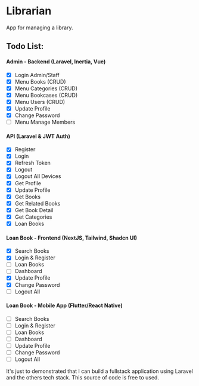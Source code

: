 # Librarian
App for managing a library.

## Todo List:

#### Admin - Backend (Laravel, Inertia, Vue)
- [X] Login Admin/Staff
- [X] Menu Books (CRUD)
- [X] Menu Categories (CRUD)
- [X] Menu Bookcases (CRUD)
- [X] Menu Users (CRUD)
- [X] Update Profile
- [X] Change Password
- [ ] Menu Manage Members

#### API (Laravel & JWT Auth)
- [X] Register
- [X] Login
- [X] Refresh Token
- [X] Logout
- [X] Logout All Devices
- [X] Get Profile
- [X] Update Profile
- [X] Get Books
- [X] Get Related Books
- [X] Get Book Detail
- [X] Get Categories
- [X] Loan Books

#### Loan Book - Frontend (NextJS, Tailwind, Shadcn UI)
- [X] Search Books
- [X] Login & Register
- [ ] Loan Books
- [ ] Dashboard
- [X] Update Profile
- [X] Change Password
- [ ] Logout All

#### Loan Book - Mobile App (Flutter/React Native)
- [ ] Search Books
- [ ] Login & Register
- [ ] Loan Books
- [ ] Dashboard
- [ ] Update Profile
- [ ] Change Password
- [ ] Logout All

It's just to demonstrated that I can build a fullstack application using Laravel and the others tech stack. This source of code is free to used. 
